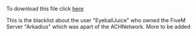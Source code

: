 To download this file click [here](https://achnetwork.xyz/networkpartners/EyeballJuice/blacklisted-user)

This is the blacklist about the user "EyeballJuice" who owned the FiveM Server "Arkadius" which was apart of the ACHNetwork.
More to be added
